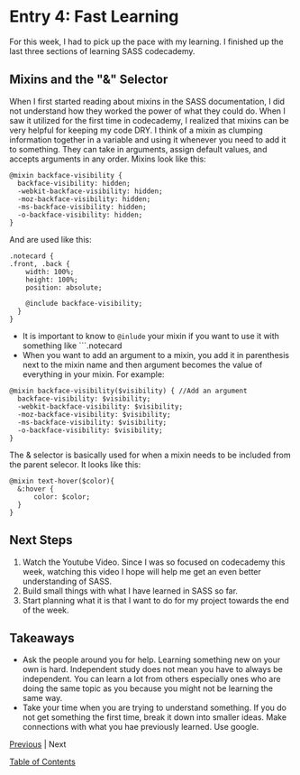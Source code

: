 # Entry 4: Fast Learning
For this week, I had to pick up the pace with my learning. I finished up the last three sections of learning SASS codecademy.

## Mixins and the "&" Selector 
When I first started reading about mixins in the SASS documentation, I did not understand how they worked the power of what they could do. When I saw it utilized for the first time in codecademy, I realized that mixins can be very helpful for keeping my code DRY. I think of a mixin as clumping information together in a variable and using it whenever you need to add it to something. They can take in arguments, assign default values, and accepts arguments in any order. 
Mixins look like this:
```
@mixin backface-visibility {
  backface-visibility: hidden;
  -webkit-backface-visibility: hidden;
  -moz-backface-visibility: hidden;
  -ms-backface-visibility: hidden;
  -o-backface-visibility: hidden;
}
```
And are used like this:

```
.notecard {
.front, .back {
    width: 100%;
    height: 100%;
    position: absolute;

    @include backface-visibility;
  }
}
```
+ It is important to know to ```@inlude``` your mixin if you want to use it with something like ```.notecard
+ When you want to add an argument to a mixin, you add it in parenthesis next to the mixin name and then argument becomes the value of everything in your mixin. For example:
```
@mixin backface-visibility($visibility) { //Add an argument
  backface-visibility: $visibility;
  -webkit-backface-visibility: $visibility;
  -moz-backface-visibility: $visibility;
  -ms-backface-visibility: $visibility;
  -o-backface-visibility: $visibility;
}
```

The & selector is basically used for when a mixin needs to be included from the parent selecor. It looks like this:
```
@mixin text-hover($color){
  &:hover {
      color: $color; 
  }
}

```

## Next Steps
1. Watch the Youtube Video. Since I was so focused on codecademy this week, watching this video I hope will help me get an even better understanding of SASS.
2. Build small things with what I have learned in SASS so far. 
3. Start planning what it is that I want to do for my project towards the end of the week. 

## Takeaways
+ Ask the people around you for help. Learning something new on your own is hard. Independent study does not mean you have to always be independent. You can learn a lot from others especially ones who are doing the same topic as you because you might not be learning the same way.
+ Take your time when you are trying to understand something. If you do not get something the first time, break it down into smaller ideas. Make connections with what you hae previously learned. Use google. 








[Previous](../entries/entry03.md) |  Next

[Table of Contents](../README.md)